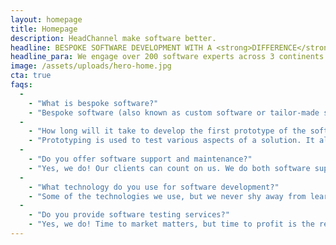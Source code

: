 ```yaml
---
layout: homepage
title: Homepage
description: HeadChannel make software better. 
headline: BESPOKE SOFTWARE DEVELOPMENT WITH A <strong>DIFFERENCE</strong>.
headline_para: We engage over 200 software experts across 3 continents and use data to make decisions enabling us to design incredible software delivered with pace and rigour.
image: /assets/uploads/hero-home.jpg
cta: true
faqs:
  -
    - "What is bespoke software?"
    - "Bespoke software (also known as custom software or tailor-made software) is software that is designed and developed for the specific needs, size, and business processes of an organisation.Bespoke software (also known as custom software or tailor-made software) is software that is designed and developed for the specific needs, size, and business processes of an organisation."
  - 
    - "How long will it take to develop the first prototype of the software?"
    - "Prototyping is used to test various aspects of a solution. It allows you to see unexpected user behaviour and spot problems or gaps in the concept. At this stage, the goal is to create an experience and provoke a response. Creating prototypes is at the heart of turning an idea into a product. Within 40 days, you will validate your product idea and shorten the business cycle to create and deliver value to customers. Such an approach minimises the costs of software development and the risk of future business failure."
  - 
    - "Do you offer software support and maintenance?"
    - "Yes, we do! Our clients can count on us. We do both software support and software maintenance. Software support covers reactive work that keeps the digital platform going in the face of ‘breaking bugs’. Software maintenance includes optimization, error correction, deletion of discarded features and enhancement of existing features and then creating a mechanism for estimation, controlling and making further modifications."
  - 
    - "What technology do you use for software development?"
    - "Some of the technologies we use, but we never shy away from learning new ones: nopCommerce, Smartsheer, Salesforce, Power BI, Qlik, Xamarin, React, Kafka, RabbitMQ, AWS, Redis, Python, Terraform, Kubernetes, Jenkins, GitHub, Bitbucket, Microsoft .NET, Microsoft .NET core, Microsoft Azure, Microsoft SQL Server, iOS, Android, Angular JS, HTML 5, Bootstrap, Selenium, JS, iQuery, Docker, Bucket, WPF"
  - 
    - "Do you provide software testing services?"
    - "Yes, we do! Time to market matters, but time to profit is the real objective. For this reason, it is so important to be 100% sure that all applications are ready for release. QA testing allows us to verify if your software product is of the highest possible quality for your customers. It prevents unexpected issues arising with your software service or product."
---
```



